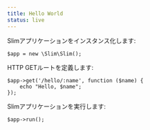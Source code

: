```yaml
---
title: Hello World
status: live
---
```


Slimアプリケーションをインスタンス化します:

    $app = new \Slim\Slim();

HTTP GETルートを定義します:

    $app->get('/hello/:name', function ($name) {
        echo "Hello, $name";
    });

Slimアプリケーションを実行します:

    $app->run();
